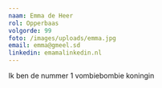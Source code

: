 ```yaml
---
naam: Emma de Heer
rol: Opperbaas
volgorde: 99
foto: /images/uploads/emma.jpg
email: emma@gmeel.sd
linkedin: emamalinkedin.nl
---
```

I﻿k ben de nummer 1 vombiebombie koningin